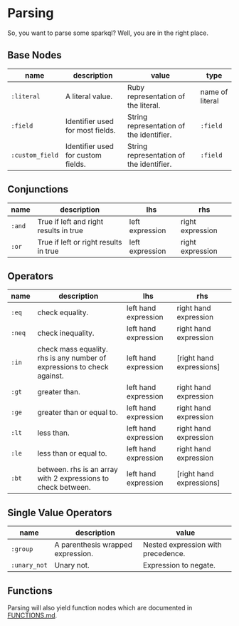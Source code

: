 # Parsing
So, you want to parse some sparkql? Well, you are in the right place.

## Base Nodes

name | description | value | type
---- | ----------- | ----- | ----
`:literal` | A literal value. | Ruby representation of the literal.| name of literal|
`:field` | Identifier used for most fields. | String representation of the identifier.| `:field` |
`:custom_field` | Identifier used for custom fields. | String representation of the identifier.| `:field` |

## Conjunctions
name | description | lhs | rhs
---- | ----------- | --- | ---
`:and` | True if left and right results in true | left expression | right expression
`:or` | True if left or right results in true | left expression | right expression

## Operators
name | description | lhs | rhs
---- | ----------- | --- | ---
`:eq` | check equality. | left hand expression | right hand expression
`:neq` | check inequality. | left hand expression | right hand expression
`:in` | check mass equality. rhs is any number of expressions to check against. | left hand expression | [right hand expressions]
`:gt` | greater than. | left hand expression | right hand expression
`:ge` | greater than or equal to. | left hand expression| right hand expression
`:lt` | less than. | left hand expression| right hand expression
`:le` | less than or equal to. | left hand expression| right hand expression
`:bt` | between. rhs is an array with 2 expressions to check between. | left hand expression| [right hand expressions]


## Single Value Operators
name | description | value
---- | ----------- | -----
`:group` | A parenthesis wrapped expression. | Nested expression with precedence.
`:unary_not` | Unary not. | Expression to negate.

## Functions

Parsing will also yield function nodes which are documented in [FUNCTIONS.md](FUNCTIONS.md).
